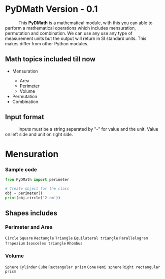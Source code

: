 # PyDMath Version - 0.1
&#160;&#160;&#160;&#160;&#160;&#160;&#160;&#160;&#160;&#160; This **PyDMath** is a mathematical module, with this you can able to perform a mathematical operations 
which includes mensuration, permutation and combination. We can use any use any type of measurement units but the output will return in SI standard units.
This makes differ from other Python modules.

## Math topics included till now
<ul>
  <li>Mensuration</li>
  <ul>
    <li>Area</li>
    <li>Perimeter</li>
    <li>Volume</li>
   </ul>
  <li>Permutation</li>
  <li>Combination</li>
</ul>

## Input format
&#160;&#160;&#160;&#160;&#160;&#160;&#160;&#160;&#160;&#160; Inputs must be a string seperated by "-" for value and the unit. Value on left side and unit on right side.

# Mensuration
### Sample code
```python
from PyDMath import perimeter

# Create object for the class
obj = perimeter()
print(obj.circle('2-cm'))
```

## Shapes includes
### Perimeter and Area
```Circle``` ```Square``` ```Rectangle``` ```Triangle``` ```Equilateral triangle``` ```Parallelogram``` ```Trapezium``` ```Isosceles triangle``` ```Rhombus```
### Volume
```Sphere``` ```Cylinder``` ```Cube``` ```Rectangular prism``` ```Cone``` ```Hemi sphere``` ```Right rectangular prism``` 

